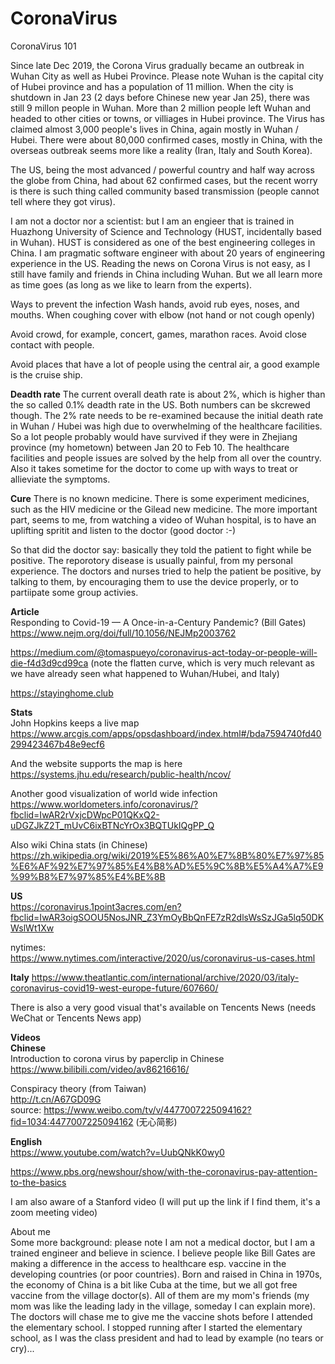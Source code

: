 # CoronaVirus
CoronaVirus 101 

Since late Dec 2019, the Corona Virus gradually became an outbreak in Wuhan City as well as Hubei Province. Please note Wuhan is the capital city of Hubei province and has a 
population of 11 million. When the city is shutdown in Jan 23 (2 days before Chinese new year Jan 25), there was still 9 millon people in Wuhan. More than 2 million people left
Wuhan and headed to other cities or towns, or villiages in Hubei province. The Virus has claimed almost 3,000 people's lives in China, again mostly in Wuhan / Hubei. There were 
about 80,000 confirmed cases, mostly in China, with the overseas outbreak seems more like a reality (Iran, Italy and South Korea). 

The US, being the most advanced / powerful country and half way across the globe from China, had about 62 confirmed cases, but the recent worry is there is such thing called 
community based transmission (people cannot tell where they got virus). 

I am not a doctor nor a scientist: but I am an engieer that is trained in Huazhong University of Science and Technology (HUST, incidentally based in Wuhan). HUST is considered as
one of the best engineering colleges in China. I am pragmatic software engineer with about 20 years of engineering experience in the US. Reading the news on Corona Virus is not 
easy, as I still have family and friends in China including Wuhan. But we all learn more as time goes (as long as we like to learn from the experts). 

Ways to prevent the infection
Wash hands, avoid rub eyes, noses, and mouths. When coughing cover with elbow (not hand or not cough openly)

Avoid crowd, for example, concert, games, marathon races. Avoid close contact with people. 

Avoid places that have a lot of people using the central air, a good example is the cruise ship.

**Deadth rate**
The current overall death rate is about 2%, which is higher than the so called 0.1% deadth rate in the US. Both numbers can be skcrewed though. The 2% rate needs to be re-examined
because the initial death rate in Wuhan / Hubei was high due to overwhelming of the healthcare facilities. So a lot people probably would have survived if they were in Zhejiang
province (my hometown) between Jan 20 to Feb 10. The healthcare facilities and people issues are solved by the help from all over the country. Also it takes sometime for the 
doctor to come up with ways to treat or allieviate the symptoms. 


**Cure**
There is no known medicine. There is some experiment medicines, such as the HIV medicine or the Gilead new medicine. The more important part, seems to me, from watching a video
of Wuhan hospital, is to have an uplifting spritit and listen to the doctor (good doctor :-)

So that did the doctor say: basically they told the patient to fight while be positive. The reporotory disease is usually painful, from my personal experience. The doctors and 
nurses tried to help the patient be positive, by talking to them, by encouraging them to use the device properly, or to partiipate some group activies. 

**Article**  
Responding to Covid-19 — A Once-in-a-Century Pandemic? (Bill Gates)
https://www.nejm.org/doi/full/10.1056/NEJMp2003762

https://medium.com/@tomaspueyo/coronavirus-act-today-or-people-will-die-f4d3d9cd99ca
(note the flatten curve, which is very much relevant as we have already seen what happened to Wuhan/Hubei, and Italy)

https://stayinghome.club

**Stats**  
John Hopkins keeps a live map  
https://www.arcgis.com/apps/opsdashboard/index.html#/bda7594740fd40299423467b48e9ecf6  

And the website supports the map is here  
https://systems.jhu.edu/research/public-health/ncov/  

Another good visualization of world wide infection  
https://www.worldometers.info/coronavirus/?fbclid=IwAR2rVxjcDWpcP01QKxQ2-uDGZJkZ2T_mUvC6ixBTNcYrOx3BQTUkIQgPP_Q

Also wiki China stats (in Chinese) 
https://zh.wikipedia.org/wiki/2019%E5%86%A0%E7%8B%80%E7%97%85%E6%AF%92%E7%97%85%E4%B8%AD%E5%9C%8B%E5%A4%A7%E9%99%B8%E7%97%85%E4%BE%8B  

**US**  
https://coronavirus.1point3acres.com/en?fbclid=IwAR3oigSOOU5NosJNR_Z3YmOyBbQnFE7zR2dlsWsSzJGa5lq50DKWslWt1Xw  

nytimes:     
https://www.nytimes.com/interactive/2020/us/coronavirus-us-cases.html

**Italy**
https://www.theatlantic.com/international/archive/2020/03/italy-coronavirus-covid19-west-europe-future/607660/

There is also a very good visual that's available on Tencents News (needs WeChat or Tencents News app)   

**Videos**     
**Chinese**    
Introduction to corona virus by paperclip in Chinese  
https://www.bilibili.com/video/av86216616/  

Conspiracy theory (from Taiwan)  
http://t.cn/A67GD09G  
source: 
https://www.weibo.com/tv/v/4477007225094162?fid=1034:4477007225094162 (无心简影)  

**English**  
https://www.youtube.com/watch?v=UubQNkK0wy0  

https://www.pbs.org/newshour/show/with-the-coronavirus-pay-attention-to-the-basics

I am also aware of a Stanford video (I will put up the link if I find them, it's a zoom meeting video)


About me  
Some more background: please note I am not a medical doctor, but I am a trained engineer and believe in science. I believe people like Bill Gates are making a difference in the access to healthcare esp. vaccine in the developing countries (or poor countries). Born and raised in China in 1970s, the economy of China is a bit like Cuba at the time, but we all got free vaccine from the village doctor(s). All of them are my mom's friends (my mom was like the leading lady in the village, someday I can explain more). The doctors will chase me to give me the vaccine shots before I attended the elementary school. I stopped running after I started the elementary school, as I was the class president and had to lead by example (no tears or cry)...







